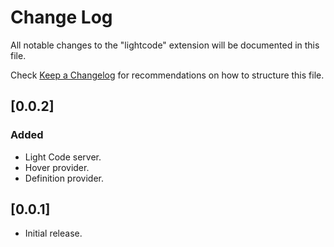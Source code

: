 # Change Log
All notable changes to the "lightcode" extension will be documented in this file.

Check [Keep a Changelog](http://keepachangelog.com/) for recommendations on how to structure this file.

## [0.0.2]
### Added
- Light Code server.
- Hover provider.
- Definition provider.


## [0.0.1]
- Initial release.